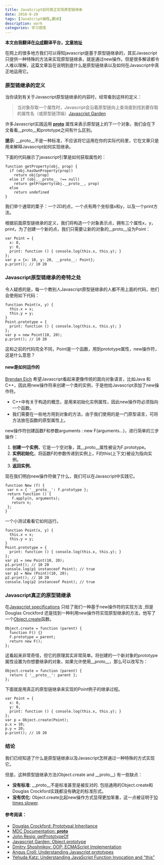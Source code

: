 ```yaml
---
title: JavaScript如何真正实现原型链继承
date: 2016-8-20
tags: [JavaScript编程,翻译]
description: work
categories: 学习感悟
---
```

**本文由我翻译在[众成](http://www.zcfy.cc/claim)翻译平台，[文章地址](http://www.zcfy.cc/article/javascript-how-prototypal-inheritance-really-works-1337.html)**


在网上的很多地方我们可以得知javascript是基于原型链继承的，其实Javascript只提供一种特殊的方法来实现原型链继承，就是通过new操作。但是很多解读都令人难以理解，这篇文章旨在说明到底什么是原型链继承以及如何在Javascript中真正地运用它。
<!--more-->
### 原型链继承的定义
当你读到有关于Javascript原型链继承的内容时，经常看到这样的定义：
 
> 当对象存取一个属性时，Javascript会沿着原型链向上查询直到找到要存取的属性名（或原型链顶端）[Javascript Garden](http://bonsaiden.github.com/JavaScript-Garden/#object.prototype)

许多Javascript实践运用 [__proto__](https://developer.mozilla.org/en/JavaScript/Reference/Global_Objects/Object/proto) 属性来表示原型链上的下一个对象，我们会在下文看看\_\_proto__和prototype之间有什么区别。

**提示**: \_\_proto__不是一种标准，不应该将它运用在你的实际代码里，它在文章只是用来解释Javascript如何实现继承。

下面的代码展示了javascript引擎是如何获取属性的：

```
function getProperty(obj, prop) {
  if (obj.hasOwnProperty(prop))
    return obj[prop]
  else if (obj.__proto__ !== null)
    return getProperty(obj.__proto__, prop)
  else
    return undefined
}
```

我们举个通常的栗子：一个2D的点，一个点有两个坐标值x和y，以及一个print方法。

根据前面原型链继承的定义，我们将构造一个对象表示点，拥有三个属性x，y，print，为了创建一个新的点，我们只需要让新的对象的\_\_proto__设为Point：

```
var Point = {
  x: 0,
  y: 0,
  print: function () { console.log(this.x, this.y); }
};
var p = {x: 10, y: 20, __proto__: Point};
p.print(); // 10 20
```

### Javascript原型链继承的奇特之处

令人疑惑的是，每一个教别人Javascript原型链继承的人都不用上面的代码，他们会使用如下代码：

```
function Point(x, y) {
  this.x = x;
  this.y = y;
}
Point.prototype = {
  print: function () { console.log(this.x, this.y); }
};
var p = new Point(10, 20);
p.print(); // 10 20
```

这和之前的代码完全不同，Point是一个函数，用到prototype属性，new操作符，这是什么意思？

#### new是如何运作的
[Brendan Eich](http://brendaneich.com/) 希望Javascript看起来更像传统的面向对象语言，比如Java 和C++，因此用new操作符来创建一个类的实例，于是他给Javascript添加了new操作符。

*   C++中有关于构造的概念，是用来初始化实例属性，因此new操作符必须指向一个函数。
*   我们需要在一些地方用到对象的方法，由于我们使用的是一门原型语言，可将方法放在函数的原型属性上。

new操作符创建函数F和参数arguments : new F(arguments...)，进行简单的三步操作：

1.  **创建一个实例**，它是一个空对象，其\_\_proto\_\_属性被设为F.prototype。
2.  **实例初始化**，将函数F的参数传递到实例上，F的this(上下文)被设为指向实例。
3.  **返回实例**。

现在我们明白new操作符做了什么，我们可以在Javascript中实践它。

```
function New (f) {
 var n = { '__proto__': f.prototype };
 return function () {
   f.apply(n, arguments);
   return n;
 };
}
```

一个小测试看看它如何运行。

```
function Point(x, y) {
  this.x = x;
  this.y = y;
}
Point.prototype = {
  print: function () { console.log(this.x, this.y); }
};
var p1 = new Point(10, 20);
p1.print(); // 10 20  
console.log(p1 instanceof Point); // true    
var p2 = New (Point)(10, 20);
p2.print(); // 10 20
console.log(p2 instanceof Point); // true
```

### Javascript真正的原型链继承

在[Javascript specifications](http://www.ecma-international.org/publications/files/ECMA-ST/ECMA-262.pdf) 只给了我们一种基于new操作符的实现方法 ,但是Douglas Crockford 还是找到一种利用new操作符实现原型继承的方法，他写了一个[Object.create](http://javascript.crockford.com/prototypal.html)函数。


```
Object.create = function (parent) {
  function F() {}
  F.prototype = parent;
  return new F();
};
```

这看起来非常奇怪，但它的原理其实非常简单。将创建的一个新对象的prototype属性设置为你想要继承的对象，如果允许使用\_\_proto\_\_，那么可以改写为：

```
Object.create = function (parent) {
  return { '__proto__': parent };
};
```

下面就是用真正的原型链继承来实现的Point例子的继承过程。
 
```
var Point = {
  x: 0,
  y: 0,
  print: function () { console.log(this.x, this.y); }
};
var p = Object.create(Point);
p.x = 10;
p.y = 20;
p.print(); // 10 20
```

### 结论

我们已经知道了什么是原型链继承以及Javascript怎样通过一种特殊的方式实现它。

但是，这种原型链继承方法(Object.create and \_\_proto\_\_) 有一些缺点：

*   **没有标准**: \_\_proto\_\_不是标准甚至是被反对的. 包括通用的Object.create和Douglas Crockford实践都没有确定的标准形式。
*   **没有优化**: Object.create比起new操作方式显得更加笨重，这一点被证明于[10 times slower](http://jsperf.com/object-create-vs-crockford-vs-jorge-vs-constructor/16).

#### 参考阅读：

*   [Douglas Crockford: Prototypal Inheritance](http://javascript.crockford.com/prototypal.html)
*   [MDC Documentation: __proto__](https://developer.mozilla.org/en/JavaScript/Reference/Global_Objects/Object/proto)
*   [John Resig: getPrototypeOf](http://ejohn.org/blog/objectgetprototypeof/)
*   [Javascript Garden: Object.prototype](http://bonsaiden.github.com/JavaScript-Garden/#object.prototype)
*   [Dmitry Shoshnikov: OOP: ECMAScript Implementation](http://dmitrysoshnikov.com/ecmascript/chapter-7-2-oop-ecmascript-implementation/)
*   [Angus Croll: Understanding Javascript prototypes](http://javascriptweblog.wordpress.com/2010/06/07/understanding-javascript-prototypes/)
*   [Yehuda Katz: Understanding JavaScript Function Invocation and “this”](http://yehudakatz.com/2011/08/11/understanding-javascript-function-invocation-and-this/)